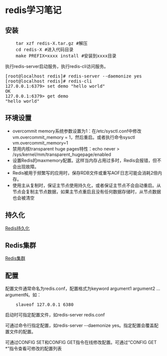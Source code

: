 # redis学习笔记

<!-- toc -->

## 安装

<pre>
    tar xzf redis-X.tar.gz #解压
    cd redis-X #进入代码目录
    make PREFIX=xxxx install #安装到xxxx目录
</pre>

执行redis-server启动服务，执行redis-cli访问服务。

<pre>
[root@localhost redis]# redis-server --daemonize yes
[root@localhost redis]# redis-cli
127.0.0.1:6379> set demo "hello world"
OK
127.0.0.1:6379> get demo
"hello world"
</pre>

## 环境设置

* overcommit memory系统参数设置为1：在/etc/sysctl.conf中修改vm.overcommit\_memory = 1，然后重启。或者执行命令sysctl vm.overcommit_memory=1
* 禁用内核transparent huge pages特性：echo never > /sys/kernel/mm/transparent\_hugepage/enabled
* 设置Redis的maxmemory配置。这样当内存占用过多时，Redis会报错，但不会出现故障。
* Redis被用于频繁写的应用时，保存RDB文件或重写AOF日志可能会消耗2倍内存。
* 使用主从复制时，保证主节点使用持久化，或者保证主节点不会自动重启。从节点会复制主节点数据，如果主节点重启且没有任何数据存储时，从节点数据也会被清空

## 持久化

[Redis持久化](Redis持久化.md)

## Redis集群

[Redis集群](Redis集群.md)

## 配置

配置文件通常命名为redis.conf，配置格式为keyword argument1 argument2 ... argumentN。如：

<pre>
    slaveof 127.0.0.1 6380
</pre>

启动时可指定配置文件，如redis-server redis.conf

可通过命令行指定配置，如redis-server --daemonize yes。指定配置会覆盖配置文件的配置。

可通过CONFIG SET和CONFIG GET指令在线修改配置。可通过“CONFIG GET *”指令查看可修改的配置列表